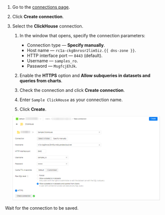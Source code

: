 1. Go to the [connections page](https://datalens.yandex.com/connections).
1. Click **Create connection**.
1. Select the **ClickHouse** connection.

   1. In the window that opens, specify the connection parameters:

      * Connection type — **Specify manually**.
      * Host name — `rc1a-ckg8nrosr2lim5iz.{{ dns-zone }}`.
      * HTTP interface port — `8443` (default).
      * Username — `samples_ro`.
      * Password — `MsgfcjEhJk`.

   1. Enable the **HTTPS** option and **Allow subqueries in datasets and queries from charts**.
   1. Check the connection and click **Create connection**.
   1. Enter `Sample ClickHouse` as your connection name.
   1. Click **Create**.

   ![create-connection](../../../_assets/datalens/sql-chart/create-sample-connection-sql-chart.png)

Wait for the connection to be saved.